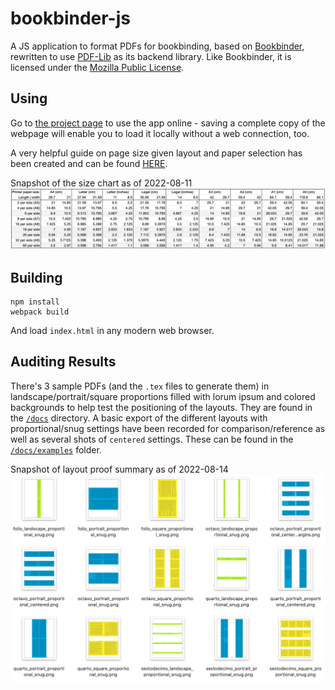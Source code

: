 # bookbinder-js
A JS application to format PDFs for bookbinding, based on [Bookbinder](http://quantumelephant.co.uk/bookbinder/bookbinder.html), rewritten to use [PDF-Lib](https://pdf-lib.js.org) as its backend library. Like Bookbinder, it is licensed under the [Mozilla Public License](https://www.mozilla.org/en-US/MPL/).

## Using
Go to [the project page](https://momijizukamori.github.io/bookbinder-js) to use the app online - saving a complete copy of the webpage will enable you to load it locally without a web connection, too.

A very helpful guide on page size given layout and paper selection has been created and can be found [HERE](https://docs.google.com/spreadsheets/d/1Qi9Qlbd4QBj6lErnFaRe8rdBsrX0tD7cWf0iOW1V0Vs/edit#gid=0).

Snapshot of the size chart as of 2022-08-11
![Snapshot of sizes as of 2022-08-11](/docs/sizes_guide_snapshot_2022_08_11.png)


## Building
```
npm install
webpack build
```
And load `index.html` in any modern web browser.

## Auditing Results

There's 3 sample PDFs (and the `.tex` files to generate them) in landscape/portrait/square proportions filled with lorum ipsum and colored backgrounds to help test the positioning of the layouts. They are found in the [`/docs`](/docs) directory. A basic export of the different layouts with proportional/snug settings have been recorded for comparison/reference as well as several shots of `centered` settings. These can be found in the [`/docs/examples`](/docs/examples) folder.

Snapshot of layout proof summary as of 2022-08-14
![Snapshot of layout proof summary 2022-08-14](/docs/examples_summary_snapshot_2022_08_14.png)